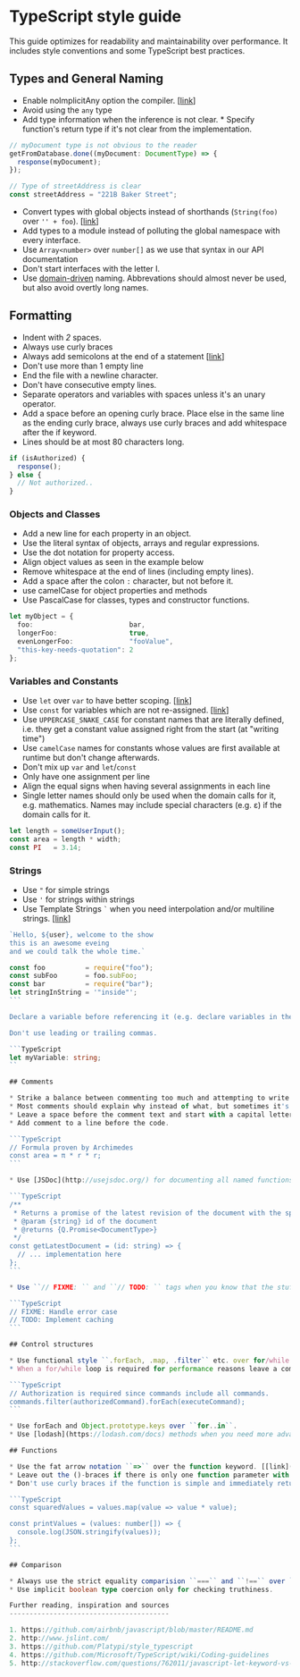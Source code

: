 # TypeScript style guide

This guide optimizes for readability and maintainability over performance. It includes style conventions and some TypeScript best practices.

## Types and General Naming

* Enable noImplicitAny option the compiler. [[link](https://www.stevefenton.co.uk/2013/07/typescript-no-implicit-any-compiler-flag/)]
* Avoid using the ``any`` type
* Add type information when the inference is not clear.  * Specify function's return type if it's not clear from the implementation.

```TypeScript
// myDocument type is not obvious to the reader
getFromDatabase.done((myDocument: DocumentType) => {
  response(myDocument);
});

// Type of streetAddress is clear
const streetAddress = "221B Baker Street";
```

* Convert types with global objects instead of shorthands (``String(foo)`` over ``'' + foo``). [[link](http://www.w3schools.com/js/js_type_conversion.asp)]
* Add types to a module instead of polluting the global namespace with every interface.
* Use ``Array<number>`` over ``number[]`` as we use that syntax in our API documentation
* Don't start interfaces with the letter I.
* Use [domain-driven](http://en.wikipedia.org/wiki/Domain-driven_design) naming. Abbrevations should almost never be used, but also avoid overtly long names.

## Formatting

* Indent with *2* spaces.
* Always use curly braces
* Always add semicolons at the end of a statement [[link](https://blog.jondh.me.uk/2011/04/javascript-gotcha-implicit-semi-colon-insertion/)]
* Don't use more than 1 empty line
* End the file with a newline character.
* Don't have consecutive empty lines.
* Separate operators and variables with spaces unless it's an unary operator.
* Add a space before an opening curly brace.
Place else in the same line as the ending curly brace, always use curly braces and add whitespace after the if keyword.
* Lines should be at most 80 characters long.

```TypeScript
if (isAuthorized) {
  response();
} else {
  // Not authorized..
}
```

### Objects and Classes

* Add a new line for each property in an object.
* Use the literal syntax of objects, arrays and regular expressions.
* Use the dot notation for property access.
* Align object values as seen in the example below
* Remove whitespace at the end of lines (including empty lines).
* Add a space after the colon ``:`` character, but not before it.
* use camelCase for object properties and methods
* Use PascalCase for classes, types and constructor functions.

```TypeScript
let myObject = {
  foo:                        bar,
  longerFoo:                  true,
  evenLongerFoo:              "fooValue",
  "this-key-needs-quotation": 2
};
```

### Variables and Constants

* Use ``let`` over ``var`` to have better scoping.  [[link](http://stackoverflow.com/questions/762011/javascript-let-keyword-vs-var-keyword)]
* Use ``const`` for variables which are not re-assigned. [[link](https://developer.mozilla.org/de/docs/Web/JavaScript/Reference/Statements/const)]
* Use ``UPPERCASE_SNAKE_CASE`` for constant names that are literally defined, i.e. they get a constant value assigned right from the start (at "writing time")
* Use ``camelCase`` names for constants whose values are first available at runtime but don't change afterwards.
* Don't mix up ``var`` and ``let``/``const``
* Only have one assignment per line
* Align the equal signs when having several assignments in each line
* Single letter names should only be used when the domain calls for it, e.g. mathematics. Names may include special characters (e.g. ε) if the domain calls for it.

```TypeScript
let length = someUserInput();
const area = length * width;
const PI   = 3.14;
```
### Strings

* Use ``"`` for simple strings
* Use ``'`` for strings within strings
* Use Template Strings `` ` `` when you need interpolation and/or multiline strings. [[link](https://developer.mozilla.org/de/docs/Web/JavaScript/Reference/template_strings)]

````TypeScript
`Hello, ${user}, welcome to the show
this is an awesome eveing
and we could talk the whole time.`

const foo          = require("foo");
const subFoo       = foo.subFoo;
const bar          = require("bar");
let stringInString = '"inside"';
```

Declare a variable before referencing it (e.g. declare variables in the correct order).

Don't use leading or trailing commas.

```TypeScript
let myVariable: string;
``

## Comments

* Strike a balance between commenting too much and attempting to write "self-documenting" code.
* Most comments should explain why instead of what, but sometimes it's necessary to explain what with comments.
* Leave a space before the comment text and start with a capital letter unless the first word is a variable.
* Add comment to a line before the code.

```TypeScript
// Formula proven by Archimedes
const area = π * r * r;
```

* Use [JSDoc](http://usejsdoc.org/) for documenting all named functions.

```TypeScript
/**
 * Returns a promise of the latest revision of the document with the specified id.
 * @param {string} id of the document
 * @returns {Q.Promise<DocumentType>}
 */
const getLatestDocument = (id: string) => {
  // ... implementation here
};
```

* Use ``// FIXME: `` and ``// TODO: `` tags when you know that the stuff you did / explored needs some work. TODO reflects a "medium warning", FIXME reflects a critically needed change.

```TypeScript
// FIXME: Handle error case
// TODO: Implement caching
```

## Control structures

* Use functional style ``.forEach, .map, .filter`` etc. over for/while loops whenever possible.
* When a for/while loop is required for performance reasons leave a comment stating so.

```TypeScript
// Authorization is required since commands include all commands.
commands.filter(authorizedCommand).forEach(executeCommand);
```

* Use forEach and Object.prototype.keys over ``for..in``.
* Use [lodash](https://lodash.com/docs) methods when you need more advanced functions that are not built in.

## Functions

* Use the fat arrow notation ``=>`` over the function keyword. [[link](https://developer.mozilla.org/de/docs/Web/JavaScript/Reference/Functions/Arrow_functions)]
* Leave out the ()-braces if there is only one function parameter with an inferred type.
* Don't use curly braces if the function is simple and immediately returns a value. Add a space before and after ``=>``.

```TypeScript
const squaredValues = values.map(value => value * value);

const printValues = (values: number[]) => {
  console.log(JSON.stringify(values));
};
```

## Comparison

* Always use the strict equality comparision ``===`` and ``!==`` over ``==`` and ``!=``. [[link](https://developer.mozilla.org/en-US/docs/Web/JavaScript/Equality_comparisons_and_sameness)]
* Use implicit boolean type coercion only for checking truthiness.

Further reading, inspiration and sources
----------------------------------------

1. https://github.com/airbnb/javascript/blob/master/README.md
2. http://www.jslint.com/
3. https://github.com/Platypi/style_typescript
4. https://github.com/Microsoft/TypeScript/wiki/Coding-guidelines
5. http://stackoverflow.com/questions/762011/javascript-let-keyword-vs-var-keyword
